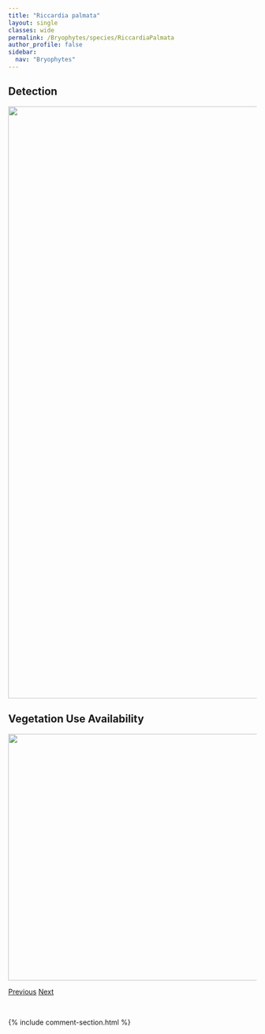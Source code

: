 ```yaml
---
title: "Riccardia palmata"
layout: single
classes: wide
permalink: /Bryophytes/species/RiccardiaPalmata
author_profile: false
sidebar:
  nav: "Bryophytes"
---
```


<h2>Detection</h2>

<a href="https://drive.google.com/uc?export=view&id=14R4N8J0aHNIC-d6M6WFE1t6ZEe_gjpwn">
<img src="https://drive.google.com/uc?export=view&id=14R4N8J0aHNIC-d6M6WFE1t6ZEe_gjpwn" height = "1200" width = "800">
</a>


<h2>Vegetation Use Availability</h2>

<a href="https://drive.google.com/uc?export=view&id=1B3uwv5OM8hZxzpKPEkReUFAwmLWeMP0M">
<img src="https://drive.google.com/uc?export=view&id=1B3uwv5OM8hZxzpKPEkReUFAwmLWeMP0M" height = "500" width = "1000">
</a>


<a href="/DevelopmentWebsite/Bryophytes/species/RiccardiaLatifrons" class="pagination--pager" title="Riccardia latifrons">Previous</a> <a href="/DevelopmentWebsite/Bryophytes/species/RicciaCavernosa" class="pagination--pager" title="Riccia cavernosa">Next</a>

<p>&nbsp;</p>

{% include comment-section.html %}
